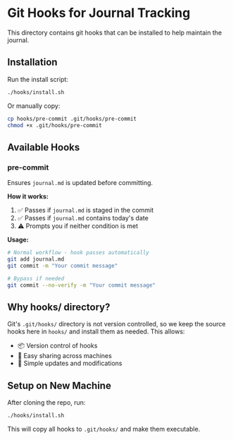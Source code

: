 # Git Hooks for Journal Tracking

This directory contains git hooks that can be installed to help maintain the journal.

## Installation

Run the install script:

```bash
./hooks/install.sh
```

Or manually copy:

```bash
cp hooks/pre-commit .git/hooks/pre-commit
chmod +x .git/hooks/pre-commit
```

## Available Hooks

### pre-commit

Ensures `journal.md` is updated before committing.

**How it works:**
1. ✅ Passes if `journal.md` is staged in the commit
2. ✅ Passes if `journal.md` contains today's date
3. ⚠️ Prompts you if neither condition is met

**Usage:**
```bash
# Normal workflow - hook passes automatically
git add journal.md
git commit -m "Your commit message"

# Bypass if needed
git commit --no-verify -m "Your commit message"
```

## Why hooks/ directory?

Git's `.git/hooks/` directory is not version controlled, so we keep the source hooks here in `hooks/` and install them as needed. This allows:

- 📦 Version control of hooks
- 🔄 Easy sharing across machines
- 🔧 Simple updates and modifications

## Setup on New Machine

After cloning the repo, run:

```bash
./hooks/install.sh
```

This will copy all hooks to `.git/hooks/` and make them executable.
